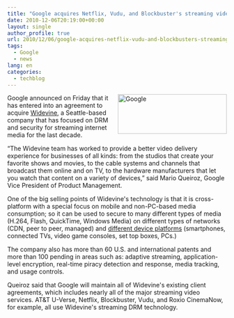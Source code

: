 ```yaml
---
title: "Google acquires Netflix, Vudu, and Blockbuster's streaming video DRM provider Widevine"
date: 2010-12-06T20:19:00+00:00
layout: single
author_profile: true
url: 2010/12/06/google-acquires-netflix-vudu-and-blockbusters-streaming-video-drm-provider-widevine/
tags:
  - Google
  - news
lang: en
categories: 
  - techblog
---
```

[<img title="Google" border="0" alt="Google" align="right" src="http://lh5.ggpht.com/_vaUVXcmC3OI/TP0-S1qwMMI/AAAAAAAADWQ/XEELzbk7l3s/Google_thumb%5B1%5D.png?imgmax=800" width="250" height="91" />](http://lh3.ggpht.com/_vaUVXcmC3OI/TP0-QCFtmaI/AAAAAAAADWM/LPwg_UjbyLI/s1600-h/Google%5B3%5D.png)Google announced on Friday that it has entered into an agreement to acquire [Widevine](http://www.widevine.com/), a Seattle-based company that has focused on DRM and security for streaming internet media for the last decade.

“The Widevine team has worked to provide a better video delivery experience for businesses of all kinds: from the studios that create your favorite shows and movies, to the cable systems and channels that broadcast them online and on TV, to the hardware manufacturers that let you watch that content on a variety of devices,” said Mario Queiroz, Google Vice President of Product Management.

One of the big selling points of Widevine's technology is that it is cross-platform with a special focus on mobile and non-PC-based media consumption; so it can be used to secure to many different types of media (H.264, Flash, QuickTime, Windows Media) on different types of networks (CDN, peer to peer, managed) and [different device platforms](http://www.widevine.com/available_platforms.html) (smartphones, connected TVs, video game consoles, set top boxes, PCs.)

The company also has more than 60 U.S. and international patents and more than 100 pending in areas such as: adaptive streaming, application-level encryption, real-time piracy detection and response, media tracking, and usage controls.

Queiroz said that Google will maintain all of Widevine's existing client agreements, which includes nearly all of the major streaming video services. AT&T U-Verse, Netflix, Blockbuster, Vudu, and Roxio CinemaNow, for example, all use Widevine's streaming DRM technology.